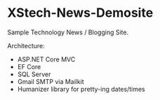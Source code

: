 # XStech-News-Demosite
Sample Technology News / Blogging Site. 

Architecture: 
- ASP.NET Core MVC 
- EF Core
- SQL Server 
- Gmail SMTP via Mailkit
- Humanizer library for pretty-ing dates/times
